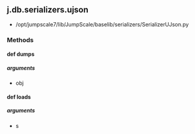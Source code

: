 <!-- toc -->
## j.db.serializers.ujson

- /opt/jumpscale7/lib/JumpScale/baselib/serializers/SerializerUJson.py

### Methods

#### def dumps 

##### arguments

- obj

#### def loads 

##### arguments

- s

